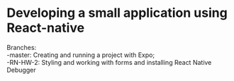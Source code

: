 # Developing a small application using React-native

Branches:
<br/>-master:  Creating and running a project with Expo;
<br/>-RN-HW-2: Styling and working with forms and installing React Native Debugger
